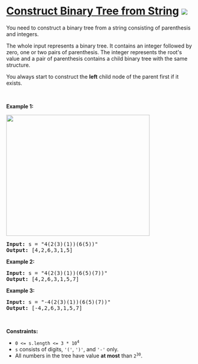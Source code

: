 
# [Construct Binary Tree from String](https://leetcode.com/problems/construct-binary-tree-from-string) ![](https://img.shields.io/badge/Medium-orange)

<p>You need to construct a binary tree from a string consisting of parenthesis and integers.</p>

<p>The whole input represents a binary tree. It contains an integer followed by zero, one or two pairs of parenthesis. The integer represents the root&#39;s value and a pair of parenthesis contains a child binary tree with the same structure.</p>

<p>You always start to construct the <b>left</b> child node of the parent first if it exists.</p>

<p>&nbsp;</p>
<p><strong class="example">Example 1:</strong></p>
<img alt="" src="https://assets.leetcode.com/uploads/2020/09/02/butree.jpg" style="width: 382px; height: 322px;" />
<pre>
<strong>Input:</strong> s = &quot;4(2(3)(1))(6(5))&quot;
<strong>Output:</strong> [4,2,6,3,1,5]
</pre>

<p><strong class="example">Example 2:</strong></p>

<pre>
<strong>Input:</strong> s = &quot;4(2(3)(1))(6(5)(7))&quot;
<strong>Output:</strong> [4,2,6,3,1,5,7]
</pre>

<p><strong class="example">Example 3:</strong></p>

<pre>
<strong>Input:</strong> s = &quot;-4(2(3)(1))(6(5)(7))&quot;
<strong>Output:</strong> [-4,2,6,3,1,5,7]
</pre>

<p>&nbsp;</p>
<p><strong>Constraints:</strong></p>

<ul>
	<li><code>0 &lt;= s.length &lt;= 3 * 10<sup>4</sup></code></li>
	<li><code>s</code> consists of digits, <code>&#39;(&#39;</code>, <code>&#39;)&#39;</code>, and <code>&#39;-&#39;</code> only.</li>
	<li>All numbers in the tree have value <strong>at most</strong> than <code>2<sup>30</sup></code>.</li>
</ul>

        